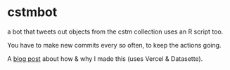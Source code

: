 # cstmbot
a bot that tweets out objects from the cstm collection
uses an R script too.

You have to make new commits every so often, to keep the actions going.

A [blog post](https://electricarchaeology.ca/2021/05/05/a-museum-bot/) about how & why I made this (uses Vercel & Datasette).
